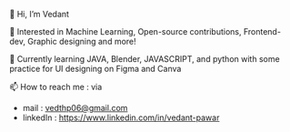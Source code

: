 👋 Hi, I’m Vedant

👀 Interested in Machine Learning, Open-source contributions, Frontend-dev, Graphic designing and more!

🌱 Currently learning JAVA, Blender, JAVASCRIPT, and python with some practice for UI designing on Figma and Canva

📫 How to reach me : via
* mail : vedthp06@gmail.com 
* linkedIn : https://www.linkedin.com/in/vedant-pawar

<!---
codderv006/codderv006 is a ✨ special ✨ repository because its `README.md` (this file) appears on your GitHub profile.
You can click the Preview link to take a look at your changes.
--->
